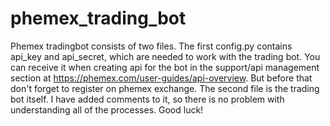 # phemex_trading_bot

Phemex tradingbot consists of two files. The first config.py contains api_key and api_secret, which are needed to work with the trading bot. You can receive it when creating api for the bot in the support/api management section at https://phemex.com/user-guides/api-overview. But before that don't forget to register on phemex exchange. The second file is the trading bot itself. I have added comments to it, so there is no problem with understanding all of the processes. Good luck!  

